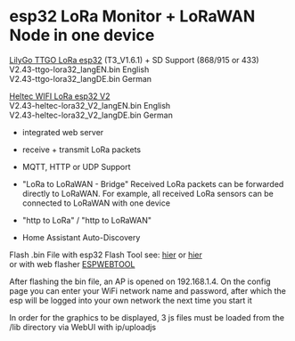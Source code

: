 # esp32 LoRa Monitor + LoRaWAN Node in one device
[LilyGo TTGO LoRa esp32](https://github.com/LilyGO/TTGO-LoRa32-V2.1) (T3_V1.6.1) + SD Support  (868/915 or 433)    
V2.43-ttgo-lora32_langEN.bin  English   
V2.43-ttgo-lora32_langDE.bin  German

[Heltec WIFI LoRa esp32 V2](https://resource.heltec.cn/download/Manual%20Old/WiFi%20Lora32Manual.pdf)    
V2.43-heltec-lora32_V2_langEN.bin  English   
V2.43-heltec-lora32_V2_langDE.bin  German

* integrated web server
  
* receive + transmit LoRa packets

* MQTT, HTTP or UDP Support

* "LoRa to LoRaWAN - Bridge"  Received LoRa packets can be forwarded directly to LoRaWAN. For example, all received LoRa sensors can be connected to LoRaWAN with one device

* "http to LoRa" / "http to LoRaWAN"

* Home Assistant Auto-Discovery

Flash .bin File with esp32 Flash Tool see: [hier](https://www.aeq-web.com/esp32-flash-tool-exported-program-upload-bin-hex-file/?lang=en) or [hier](Flash-Instructions/Flash-Instructions.pdf)   
or with web flasher [ESPWEBTOOL](https://esp.huhn.me/) 

After flashing the bin file, an AP is opened on 192.168.1.4. On the config page you can enter your WiFi network name and password, after which the esp will be logged into your own network the next time you start it

In order for the graphics to be displayed, 3 js files must be loaded from the /lib directory via WebUI with ip/uploadjs

